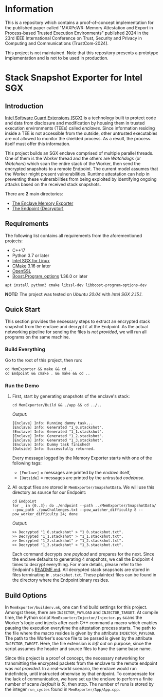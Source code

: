 # Information

This is a repository which contains a proof-of-concept implementation for the published paper called "MAXPoWR: Memory Attestation and Export in Process-based Trusted Execution Environments" published 2024 in the 23rd IEEE International Conference on Trust, Security and Privacy in Computing and Communications (TrustCom-2024).

This project is not maintained. Note that this repository presents a prototype implementation and is not to be used in production.

# Stack Snapshot Exporter for Intel SGX


## Introduction
[Intel Software Guard Extensions (SGX)](https://github.com/intel/linux-sgx) is a technology built to protect code and data from disclosure and modification by housing them in trusted execution environments (TEEs) called *enclaves*. Since information residing inside a TEE is not accessible from the outside, other untrusted executables are not allowed to monitor the shielded process. As a result, the process itself must offer this information.

This project builds an SGX enclave comprised of multiple parallel threads. One of them is the *Worker* thread and the others are *Watchdogs* (or *Watchers*) which scan the entire stack of the Worker, then send the encrypted snapshots to a remote Endpoint. The current model assumes that the Worker might present vulnerabilities. Runtime attestation can help in preventing these vulnerabilities from being exploited by identifying ongoing attacks based on the received stack snapshots.  

There are **2** main directories:
* [The Enclave Memory Exporter](./MemExporter/README.md)
* [The Endpoint (Decryptor)](./Endpoint/README.md)


## Requirements

The following list contains all requirements from the aforementioned projects:
* C++17
* Python 3.7 or later
* [Intel SGX for Linux](https://github.com/intel/linux-sgx)
* [CMake](https://cmake.org/) 3.16 or later
* [OpenSSL](https://www.openssl.org/)
* [Boost.Program_options](https://www.boost.org/doc/libs/1_63_0/doc/html/program_options.html) 1.36.0 or later

```shell
apt install python3 cmake libssl-dev libboost-program-options-dev
```

**NOTE:** The project was tested on *Ubuntu 20.04* with *Intel SGX 2.15.1*.


## Quick Start

This section provides the necessary steps to extract an encrypted stack snapshot from the enclave and decrypt it at the Endpoint. As the actual networking pipeline for sending the files is *not provided*, we will run all programs on the same machine.

### Build Everything

Go to the root of this project, then run:

```shell
cd MemExporter && make && cd ..
cd Endpoint && cmake . && make && cd ..
```

### Run the Demo

1. First, start by generating snapshots of the enclave's stack:

   ```shell
   cd MemExporter/Build && ./app && cd ../..
   ```

    *Output:*
   ```
   [Enclave] Info: Running dummy task...
   [Enclave] Info: Generated "1_0.stackshot".
   [Enclave] Info: Generated "1_1.stackshot".
   [Enclave] Info: Generated "1_2.stackshot".
   [Enclave] Info: Generated "1_3.stackshot".
   [Enclave] Info: Dummy task finished!
   [Outside] Info: Successfully returned.
   ```
   Every message logged by the Memory Exporter starts with one of the following tags: 
   * `[Enclave]` = messages are printed by the *enclave* itself,
   * `[Outside]` = messages are printed by the *untrusted codebase*.

2. All output files are stored in `MemExporter/SnapshotData`. We will use this directory as source for our Endpoint:

   ```shell
   cd Endpoint
   for _ in {0..3}; do ./endpoint --path ../MemExporter/SnapshotData/ --pow_path ./powChallenges.txt --pow_watcher_difficulty 8 --pow_worker_difficulty 24; done
   ```
    
   *Output:*
   ```
   >> Decrypted "1_0.stackshot" > "1_0.stackshot.txt".
   >> Decrypted "1_1.stackshot" > "1_1.stackshot.txt".
   >> Decrypted "1_2.stackshot" > "1_2.stackshot.txt".
   >> Decrypted "1_3.stackshot" > "1_3.stackshot.txt".
   ```
   Each command decrypts *one payload* and prepares for the next. Since the enclave defaults to generating 4 snapshots, we call the Endpoint 4 times to decrypt everything. For more details, please refer to the Endpoint's [README.md](./Endpoint/README.md). All decrypted stack snapshots are stored in files terminating in `.stackshot.txt`. These plaintext files can be found in the directory where the Endpoint binary resides.


## Build Options

In `MemExporter/buildenv.mk`, one can find build settings for this project. Amongst these, there are `INJECTOR_PAYLOAD` and `INJECTOR_TARGET`. At compile time, the Python script `MemExporter/Injector/Injector.py` scans the Worker's logic and injects after each C++ command a macro which enables pausing the execution everytime the attestation process starts. The path to the file where the macro resides is given by the attribute `INJECTOR_PAYLOAD`. The path to the Worker's source file to be parsed is given by the attribute `INJECTOR_TARGET`. Here, the file extension is *left out* on purpose, since the script assumes the header and source files to have the same base name.

Since this project is a proof of concept, the necessary networking for transmitting the encrypted packets from the enclave to the remote endpoint was *not provided*. In a real-world scenario, the enclave would run indefinitely, until instructed otherwise by that endpoint. To compensate for the lack of communication, we have set up the enclave to perform a finite number of scans *(default is 5)*, then stop. The number of runs is stored by the integer `run_cycles` found in `MemExporter/App/App.cpp`.
